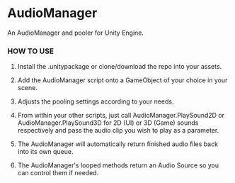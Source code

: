 # AudioManager
An AudioManager and pooler for Unity Engine.

### HOW TO USE
1. Install the .unitypackage or clone/download the repo into your assets.

1. Add the AudioManager script onto a GameObject of your choice in your scene.

1. Adjusts the pooling settings according to your needs.

1. From within your other scripts, just call AudioManager.PlaySound2D or AudioManager.PlaySound3D for 2D (UI) or 3D (Game) sounds respectively and pass the audio clip you wish to play as a parameter.

1. The AudioManager will automatically return finished audio files back into its own queue.

1. The AudioManager's looped methods return an Audio Source so you can control them if needed.
